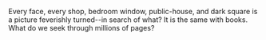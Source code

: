 Every face, every shop, bedroom window, public-house, and
    dark square is a picture feverishly turned--in search of what?
    It is the same with books. What do we seek through millions of pages?